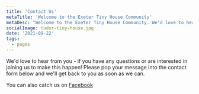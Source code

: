 ```yaml
---
title: 'Contact Us'
metaTitle: 'Welcome to the Exeter Tiny House Community'
metaDesc: "Welcome to the Exeter Tiny House Community. We'd love to hear from you - if you have any questions or are interested in joining us to make this happen!"
socialImage: tudor-tiny-house.jpg
date: '2021-09-22'
tags:
  - pages
---
```


We'd love to hear from you - if you have any questions or are interested in joining us to make this happen! Please pop your message into the contact form below and we'll get back to you as soon as we can.

You can also catch us on [Facebook](https://www.facebook.com/groups/exetertinyhousecommunity/)

